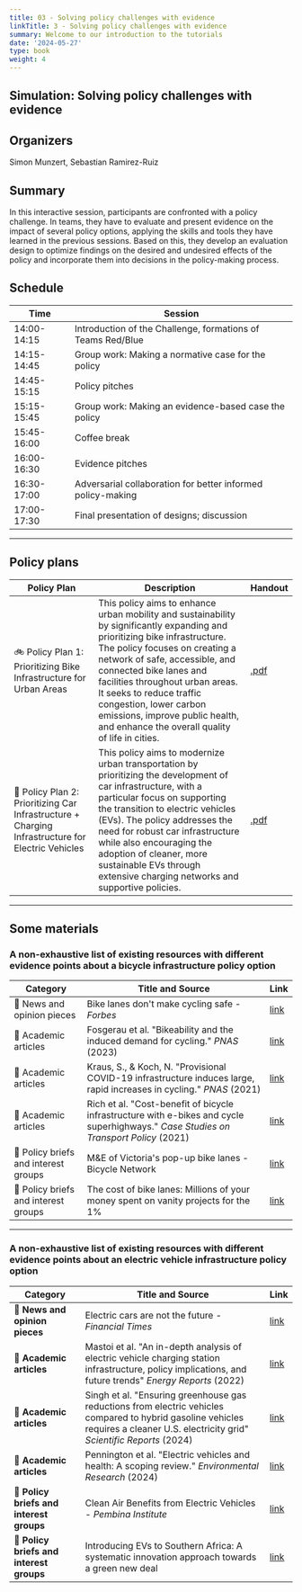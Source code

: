 ```yaml
---
title: 03 - Solving policy challenges with evidence
linkTitle: 3 - Solving policy challenges with evidence
summary: Welcome to our introduction to the tutorials
date: '2024-05-27'
type: book
weight: 4
---
```


## Simulation: Solving policy challenges with evidence 

## Organizers

Simon Munzert, Sebastian Ramirez-Ruiz

## Summary

In this interactive session, participants are confronted with a policy challenge. In teams, they have to evaluate and present evidence on the impact of several policy options, applying the skills and tools they have learned in the previous sessions. Based on this, they develop an evaluation design to optimize findings on the desired and undesired effects of the policy and incorporate them into decisions in the policy-making process.

## Schedule


| Time | Session |
|------|---------|
| 14:00-14:15     | Introduction of the Challenge, formations of Teams Red/Blue      |
| 14:15-14:45     | Group work: Making a normative case for the policy        |
| 14:45-15:15     | Policy pitches        |
| 15:15-15:45    | Group work: Making an evidence-based case the policy       |
| 15:45-16:00     | Coffee break       |
| 16:00-16:30     | Evidence pitches       |
| 16:30-17:00     | Adversarial collaboration for better informed policy-making      |
| 17:00-17:30     | Final presentation of designs; discussion      |

---

## Policy plans

| Policy Plan | Description | Handout |
|-------------|-------------|-------------|
| 🚲 Policy Plan 1: Prioritizing Bike Infrastructure for Urban Areas | This policy aims to enhance urban mobility and sustainability by significantly expanding and prioritizing bike infrastructure. The policy focuses on creating a network of safe, accessible, and connected bike lanes and facilities throughout urban areas. It seeks to reduce traffic congestion, lower carbon emissions, improve public health, and enhance the overall quality of life in cities. | [.pdf]() |
| 🔋 Policy Plan 2: Prioritizing Car Infrastructure + Charging Infrastructure for Electric Vehicles | This policy aims to modernize urban transportation by prioritizing the development of car infrastructure, with a particular focus on supporting the transition to electric vehicles (EVs). The policy addresses the need for robust car infrastructure while also encouraging the adoption of cleaner, more sustainable EVs through extensive charging networks and supportive policies. | [.pdf]() |

---

## Some materials

### A non-exhaustive list of existing resources with different evidence points about a bicycle infrastructure policy option

| Category | Title and Source | Link |
|----------|------------------|------|
| 📰 News and opinion pieces | Bike lanes don't make cycling safe - *Forbes* | [link](https://forbes.com/sites/dianafurchtgott-roth/2022/09/08/bike-lanes-dont-make-cycling-safe/) |
| 🔬 Academic articles | Fosgerau et al. "Bikeability and the induced demand for cycling." *PNAS* (2023) | [link](https://www.pnas.org/doi/full/10.1073/pnas.2220515120) |
| 🔬 Academic articles | Kraus, S., & Koch, N. "Provisional COVID-19 infrastructure induces large, rapid increases in cycling." *PNAS* (2021) | [link](https://www.pnas.org/doi/10.1073/pnas.2024399118) |
| 🔬 Academic articles | Rich et al. "Cost-benefit of bicycle infrastructure with e-bikes and cycle superhighways." *Case Studies on Transport Policy* (2021) | [link](https://doi.org/10.1016/j.cstp.2021.02.015) |
| 💬 Policy briefs and interest groups | M&E of Victoria's pop-up bike lanes - Bicycle Network | [link](https://www.bicyclenetwork.com.au/wp-content/uploads/2021/07/BN_pop-up_lane_submission.pdf) |
| 💬 Policy briefs and interest groups | The cost of bike lanes: Millions of your money spent on vanity projects for the 1% | [link](https://www.johnlocke.org/wp-content/uploads/2017/08/Spotlight-478-Bike-lanes-r2.pdf) |



---


### A non-exhaustive list of existing resources with different evidence points about an electric vehicle infrastructure policy option

| Category | Title and Source | Link |
|----------|------------------|------|
| 📰 **News and opinion pieces** | Electric cars are not the future - *Financial Times* | [link](https://www.ft.com/content/61adc32b-6ce0-4a25-b010-e205a0e5db44) |
| 🔬 **Academic articles** | Mastoi et al. "An in-depth analysis of electric vehicle charging station infrastructure, policy implications, and future trends" *Energy Reports* (2022) | [link](https://doi.org/10.1016/j.egyr.2022.09.011) |
| 🔬 **Academic articles** | Singh et al. "Ensuring greenhouse gas reductions from electric vehicles compared to hybrid gasoline vehicles requires a cleaner U.S. electricity grid" *Scientific Reports* (2024) | [link](https://www.nature.com/articles/s41598-024-51697-1) |
|🔬 **Academic articles** | Pennington et al. "Electric vehicles and health: A scoping review." *Environmental Research* (2024) | [link](https://www.sciencedirect.com/science/article/abs/pii/S0013935124006017) |
| 💬 **Policy briefs and interest groups** | Clean Air Benefits from Electric Vehicles - *Pembina Institute* | [link](https://www.pembina.org/reports/clean-air-from-evs.pdf) |
| 💬 **Policy briefs and interest groups** | Introducing EVs to Southern Africa: A systematic innovation approach towards a green new deal | [link](https://africaportal.org/wp-content/uploads/2023/05/Policy-Briefing-Futures-cloete-et-al-1.pdf) |



<!--
## Courses in this program

{{< list_children >}}

{{< figure src="featured.jpg" >}}

{{< callout note >}}
The parameter $\mu$ is the mean or expectation of the distribution.
$\sigma$ is its standard deviation.
The variance of the distribution is $\sigma^{2}$.
{{< /callout >}}
-->
